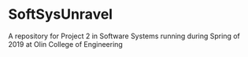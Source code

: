 # SoftSysUnravel
A repository for Project 2 in Software Systems running during Spring of 2019 at Olin College of Engineering
